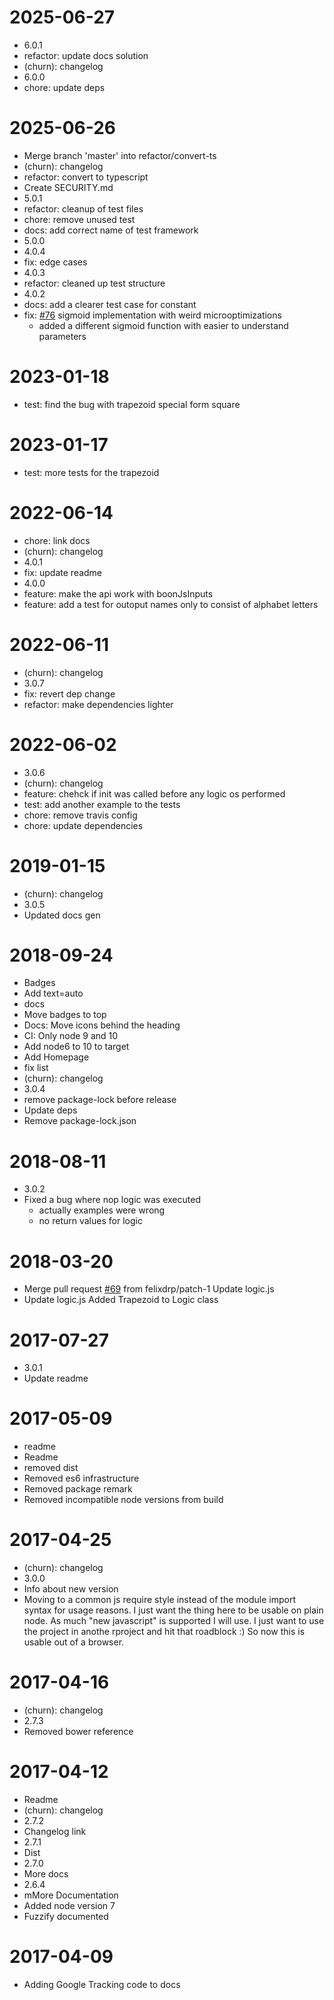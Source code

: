 2025-06-27
==========

  * 6.0.1
  * refactor: update docs solution
  * (churn): changelog
  * 6.0.0
  * chore: update deps

2025-06-26
==========

  * Merge branch 'master' into refactor/convert-ts
  * (churn): changelog
  * refactor: convert to typescript
  * Create SECURITY.md
  * 5.0.1
  * refactor: cleanup of test files
  * chore: remove unused test
  * docs: add correct name of test framework
  * 5.0.0
  * 4.0.4
  * fix: edge cases
  * 4.0.3
  * refactor: cleaned up test structure
  * 4.0.2
  * docs: add a clearer test case for constant
  * fix: [#76](https://github.com/sebs/es6-fuzz/issues/76) sigmoid implementation with weird microoptimizations
    * added a different sigmoid function with easier to understand parameters

2023-01-18
==========

  * test: find the bug with trapezoid special form square

2023-01-17
==========

  * test: more tests for the trapezoid

2022-06-14
==========

  * chore: link docs
  * (churn): changelog
  * 4.0.1
  * fix: update readme
  * 4.0.0
  * feature: make the api work with boonJsInputs
  * feature: add a test for outoput names only to consist of alphabet
    letters

2022-06-11
==========

  * (churn): changelog
  * 3.0.7
  * fix: revert dep change
  * refactor: make dependencies lighter

2022-06-02
==========

  * 3.0.6
  * (churn): changelog
  * feature: chehck if init was called before any logic os performed
  * test: add another example to the tests
  * chore: remove travis config
  * chore: update dependencies

2019-01-15
==========

  * (churn): changelog
  * 3.0.5
  * Updated docs gen

2018-09-24
==========

  * Badges
  * Add text=auto
  * docs
  * Move badges to top
  * Docs: Move icons behind the heading
  * CI: Only node 9 and 10
  * Add node6 to 10 to target
  * Add Homepage
  * fix list
  * (churn): changelog
  * 3.0.4
  * remove package-lock before release
  * Update deps
  * Remove package-lock.json

2018-08-11
==========

  * 3.0.2
  * Fixed a bug where nop logic was executed
    * actually examples were wrong
    * no return values for logic

2018-03-20
==========

  * Merge pull request [#69](https://github.com/sebs/es6-fuzz/issues/69) from felixdrp/patch-1
    Update logic.js
  * Update logic.js
    Added Trapezoid to Logic class

2017-07-27
==========

  * 3.0.1
  * Update readme

2017-05-09
==========

  * readme
  * Readme
  * removed dist
  * Removed es6 infrastructure
  * Removed package remark
  * Removed incompatible node versions from build

2017-04-25
==========

  * (churn): changelog
  * 3.0.0
  * Info about new version
  * Moving to a common js require style instead of the module import syntax for usage reasons. I just want the thing here to be usable on plain node. As much "new javascript" is supported I will use. I just want to use the project in anothe rproject and hit that roadblock :) So now this is usable out of a browser.

2017-04-16
==========

  * (churn): changelog
  * 2.7.3
  * Removed bower reference

2017-04-12
==========

  * Readme
  * (churn): changelog
  * 2.7.2
  * Changelog link
  * 2.7.1
  * Dist
  * 2.7.0
  * More docs
  * 2.6.4
  * mMore Documentation
  * Added node version 7
  * Fuzzify documented

2017-04-09
==========

  * Adding Google Tracking code to docs
